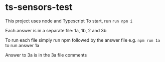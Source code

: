 # ts-sensors-test


This project uses node and Typescript
To start, run 
``run npm i``

Each answer is in a separate file: 1a, 1b, 2 and 3b

To run each file simply run npm followed by the answer file e.g. ``npm run 1a`` to run answer 1a 

Answer to 3a is in the 3a file comments 
